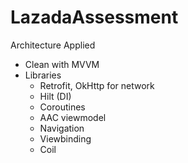 # LazadaAssessment

 Architecture Applied

- Clean with MVVM 
- Libraries
	- Retrofit, OkHttp for network
	- Hilt (DI)
	- Coroutines
	- AAC viewmodel
	- Navigation
	- Viewbinding
	- Coil

